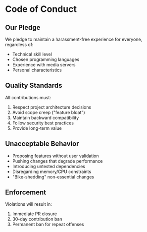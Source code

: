 # Code of Conduct

## Our Pledge
We pledge to maintain a harassment-free experience for everyone, regardless of:
- Technical skill level
- Chosen programming languages
- Experience with media servers
- Personal characteristics

## Quality Standards
All contributions must:
1. Respect project architecture decisions
2. Avoid scope creep ("feature bloat")
3. Maintain backward compatibility
4. Follow security best practices
5. Provide long-term value

## Unacceptable Behavior
- Proposing features without user validation
- Pushing changes that degrade performance
- Introducing untested dependencies
- Disregarding memory/CPU constraints
- "Bike-shedding" non-essential changes

## Enforcement
Violations will result in:
1. Immediate PR closure
2. 30-day contribution ban
3. Permanent ban for repeat offenses
